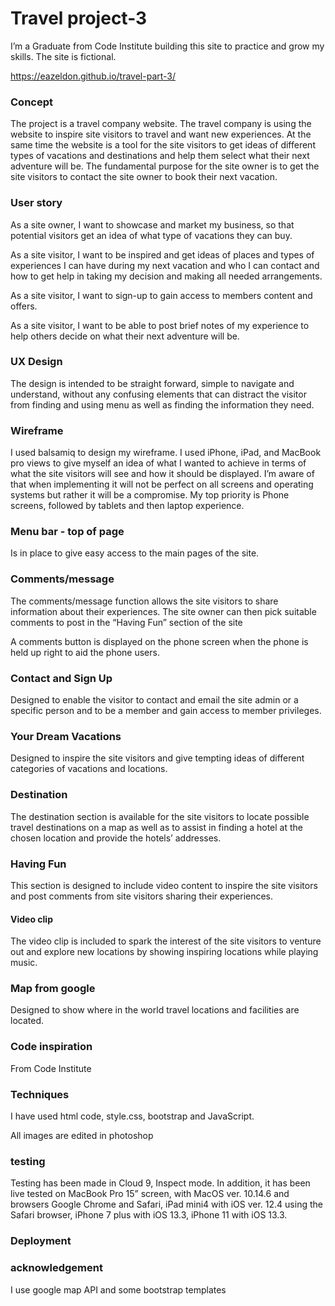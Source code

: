 # Travel project-3  

I’m a Graduate from Code Institute building this site to practice and grow my skills. The site is fictional.

https://eazeldon.github.io/travel-part-3/

### Concept

The project is a travel company website. The travel company is using the website to inspire site visitors to travel and want new experiences. At the same time the website is a tool for the site visitors to get ideas of different types of vacations and destinations and help them select what their next adventure will be. The fundamental purpose for the site owner is to get the site visitors to contact the site owner to book their next vacation.

### User story 

As a site owner, I want to showcase and market my business, so that potential visitors get an idea of what type of vacations they can buy.

As a site visitor, I want to be inspired and get ideas of places and types of experiences I can have during my next vacation and who I can contact and how to get help in taking my decision and making all needed arrangements. 

As a site visitor, I want to sign-up to gain access to members content and offers.

As a site visitor, I want to be able to post brief notes of my experience to help others decide on what their next adventure will be.


### UX Design

The design is intended to be straight forward, simple to navigate and understand, without any confusing elements that can distract the visitor from finding and using menu as well as finding the information they need.


### Wireframe

I used balsamiq to design my wireframe. I used iPhone, iPad, and MacBook pro views to give myself an idea of what I wanted to achieve in terms of what the site visitors will see and how it should be displayed. I’m aware of that when implementing it will not be perfect on all screens and operating systems but rather it will be a compromise. My top priority is Phone screens, followed by tablets and then laptop experience.


### Menu bar - top of page

Is in place to give easy access to the main pages of the site.


### Comments/message

The comments/message function allows the site visitors to share information about their experiences. The site owner can then pick suitable comments to post in the “Having Fun” section of the site

A comments button is displayed on the phone screen when the phone is held up right to aid the phone users. 


### Contact and Sign Up

Designed to enable the visitor to contact and email the site admin or a specific person and to be a member and gain access to member privileges. 


### Your Dream Vacations

Designed to inspire the site visitors and give tempting ideas of different categories of vacations and locations.


### Destination

The destination section is available for the site visitors to locate possible travel destinations on a map as well as to assist in finding a hotel at the chosen location and provide the hotels’ addresses.

### Having Fun

This section is designed to include video content to inspire the site visitors and post comments from site visitors sharing their experiences.

#### Video clip

The video clip is included to spark the interest of the site visitors to venture out and explore new locations by showing inspiring locations while playing music.


### Map from google

Designed to show where in the world travel locations and facilities are located. 


### Code inspiration

From Code Institute


### Techniques

I have used html code, style.css, bootstrap and JavaScript.

All images are edited in photoshop

 
### testing

Testing has been made in Cloud 9, Inspect mode. In addition, it has been live tested on MacBook Pro 15” screen, with MacOS ver. 10.14.6 and browsers Google Chrome and Safari, iPad mini4 with iOS ver. 12.4 using the Safari browser, iPhone 7 plus with iOS 13.3, iPhone 11 with iOS 13.3.


### Deployment


### acknowledgement

I use google map API and some bootstrap templates
